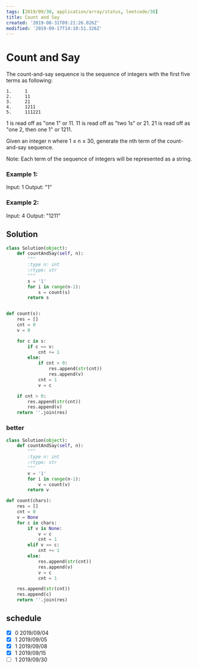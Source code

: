 ```yaml
---
tags: [2019/09/30, application/array/status, leetcode/38]
title: Count and Say
created: '2019-08-31T09:21:26.026Z'
modified: '2019-09-17T14:10:51.326Z'
---
```


# Count and Say

The count-and-say sequence is the sequence of integers with the first five terms as following:

```
1.     1
2.     11
3.     21
4.     1211
5.     111221
```

1 is read off as "one 1" or 11.
11 is read off as "two 1s" or 21.
21 is read off as "one 2, then one 1" or 1211.

Given an integer n where 1 ≤ n ≤ 30, generate the nth term of the count-and-say sequence.

Note: Each term of the sequence of integers will be represented as a string.


### Example 1:

Input: 1
Output: "1"

### Example 2:

Input: 4
Output: "1211"


## Solution

```python
class Solution(object):
    def countAndSay(self, n):
        """
        :type n: int
        :rtype: str
        """
        s = '1'
        for i in range(n-1):
            s = count(s)
        return s


def count(s):
    res = []
    cnt = 0
    v = 0

    for c in s:
        if c == v:
            cnt += 1
        else:
            if cnt > 0:
                res.append(str(cnt))
                res.append(v)
            cnt = 1
            v = c

    if cnt > 0:
        res.append(str(cnt))
        res.append(v)
    return ''.join(res)
```

### better

```python
class Solution(object):
    def countAndSay(self, n):
        """
        :type n: int
        :rtype: str
        """
        v = '1'
        for i in range(n-1):
            v = count(v)
        return v

def count(chars):
    res = []
    cnt = 0
    v = None
    for c in chars:
        if v is None:
            v = c
            cnt = 1
        elif v == c:
            cnt += 1
        else:
            res.append(str(cnt))
            res.append(v)
            v = c
            cnt = 1

    res.append(str(cnt))
    res.append(c)
    return ''.join(res)
```

## schedule

* [x] 0 2019/09/04
* [x] 1 2019/09/05
* [x] 1 2019/09/08
* [x] 1 2019/09/15
* [ ] 1 2019/09/30

